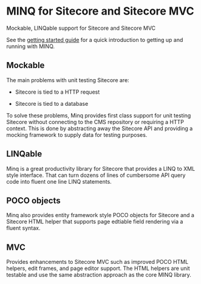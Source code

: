 # MINQ for Sitecore and Sitecore MVC #

Mockable, LINQable support for Sitecore and Sitecore MVC

See the [getting started guide](GettingStarted.md) for a quick introduction to getting up and running with MINQ.

## Mockable ##

The main problems with unit testing Sitecore are:

- Sitecore is tied to a HTTP request

- Sitecore is tied to a database

To solve these problems, Minq provides first class support for unit testing Sitecore without connecting to the CMS repository or requiring a HTTP context. This is done by abstracting away the Sitecore API and providing a mocking framework to supply data for testing purposes.

## LINQable ##

Minq is a great productivity library for Sitecore that provides a LINQ to XML style interface. That can turn dozens of lines of cumbersome API query code into fluent one line LINQ statements.

## POCO objects ##

Minq also provides entity framework style POCO objects for Sitecore and a Sitecore HTML helper that supports page edtiable field rendering via a fluent syntax.

## MVC ##

Provides enhancements to Sitecore MVC such as improved POCO HTML helpers, edit frames, and page editor support. The HTML helpers are unit testable and use the same abstraction approach as the core MINQ library.